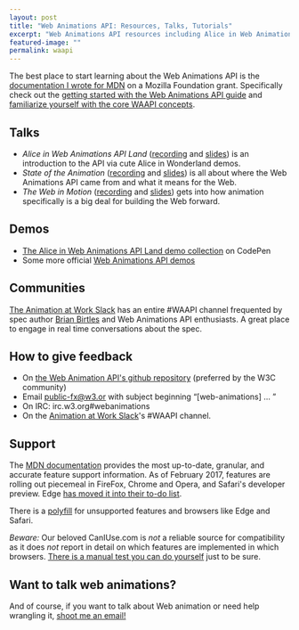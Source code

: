```yaml
---
layout: post
title: "Web Animations API: Resources, Talks, Tutorials"
excerpt: "Web Animations API resources including Alice in Web Animations API Land, recorded talks and documentation. Learn to use the Web Animations API today!"
featured-image: ""
permalink: waapi
---
```


The best place to start learning about the Web Animations API is the [documentation I wrote for MDN](https://developer.mozilla.org/en-US/docs/MDN/Doc_status/API/WebAnimations) on a Mozilla Foundation grant. Specifically check out the [getting started with the Web Animations API guide](https://developer.mozilla.org/en-US/docs/Web/API/Web_Animations_API/Using_the_Web_Animations_API) and [familiarize yourself with the core WAAPI concepts](https://developer.mozilla.org/en-US/docs/Web/API/Web_Animations_API/Web_Animations_API_Concepts).

## Talks
* *Alice in Web Animations API Land* ([recording](https://vimeo.com/163510676) and [slides](http://www.slideshare.net/CrowChick/alice-in-web-animations-api-land)) is an introduction to the API via cute Alice in Wonderland demos.
* *State of the Animation* ([recording](https://www.youtube.com/watch?v=GxOq1bnlZXk) and [slides](http://www.slideshare.net/CrowChick/state-of-the-animation-2014)) is all about where the Web Animations API came from and what it means for the Web.
* *The Web in Motion* ([recording](https://www.youtube.com/watch?v=jX_TWlDe-Is&amp;feature=youtu.be&amp;list=PLBevk0eXLOGdZ4yHChA-JW69DCBe7uGkJ) and [slides](http://www.slideshare.net/CrowChick/the-web-in-motion-animations-impact-on-ui-and-web-design)) gets into how animation specifically is a big deal for building the Web forward.

## Demos
* [The Alice in Web Animations API Land demo collection](http://codepen.io/collection/bpEza/) on CodePen
* Some more official [Web Animations API demos](https://web-animations.github.io/web-animations-demos/)

## Communities
[The Animation at Work Slack](http://slack.animationatwork.com) has an entire #WAAPI channel frequented by spec author [Brian Birtles](https://twitter.com/brianskold) and Web Animations API enthusiasts. A great place to engage in real time conversations about the spec.

## How to give feedback
* On [the Web Animation API's github repository](https://github.com/w3c/web-animations/) (preferred by the W3C community)
* Email <public-fx@w3.or> with subject beginning &ldquo;[web-animations] &hellip; &rdquo;
* On IRC: irc.w3.org#webanimations
* On the [Animation at Work Slack](http://slack.animationatwork.com)'s #WAAPI channel.

## Support
The [MDN documentation](https://developer.mozilla.org/en-US/docs/MDN/Doc_status/API/WebAnimations) provides the most up-to-date, granular, and accurate feature support information. As of February 2017, features are rolling out piecemeal in FireFox, Chrome and Opera, and Safari's developer preview. Edge [has moved it into their to-do list](https://developer.microsoft.com/en-us/microsoft-edge/platform/status/webanimationsjavascriptapi/).

There is a [polyfill](https://github.com/web-animations/web-animations-js) for unsupported features and browsers like Edge and Safari.

*Beware:* Our beloved CanIUse.com is _not_ a reliable source for compatibility as it does _not_ report in detail on which features are implemented in which browsers. [There is a manual test you can do yourself](http://codepen.io/danwilson/pen/xGBKVq) just to be sure.

## Want to talk web animations?
And of course, if you want to talk about Web animation or need help wrangling it, [shoot me an email!](mailto:rachelnabors@gmail.com)